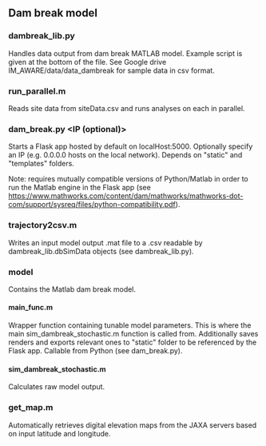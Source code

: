 ## Dam break model
### dambreak_lib.py
Handles data output from dam break MATLAB model. Example script is given at the bottom of the file. See Google drive IM_AWARE/data/data_dambreak for sample data in csv format.
### run_parallel.m
Reads site data from siteData.csv and runs analyses on each in parallel.
### dam_break.py <IP (optional)>
Starts a Flask app hosted by default on localHost:5000. Optionally specify an IP (e.g. 0.0.0.0 hosts on the local network).
Depends on "static" and "templates" folders.

Note: requires mutually compatible versions of Python/Matlab in order to run the Matlab engine in the Flask app (see https://www.mathworks.com/content/dam/mathworks/mathworks-dot-com/support/sysreq/files/python-compatibility.pdf).
### trajectory2csv.m
Writes an input model output .mat file to a .csv readable by dambreak_lib.dbSimData objects (see dambreak_lib.py).
### model
Contains the Matlab dam break model.
#### main_func.m
Wrapper function containing tunable model parameters. This is where the main sim_dambreak_stochastic.m function is called from.
Additionally saves renders and exports relevant ones to "static" folder to be referenced by the Flask app.
Callable from Python (see dam_break.py).
#### sim_dambreak_stochastic.m
Calculates raw model output.
### get_map.m
Automatically retrieves digital elevation maps from the JAXA servers based on input latitude and longitude.
